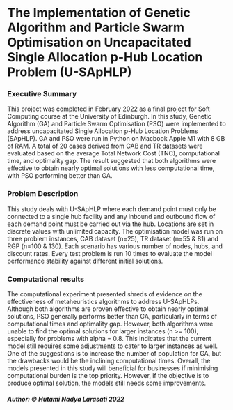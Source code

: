 # The Implementation of Genetic Algorithm and Particle Swarm Optimisation on Uncapacitated Single Allocation p-Hub Location Problem (U-SApHLP)

### Executive Summary
This project was completed in February 2022 as a final project for Soft Computing course at the University of Edinburgh. In this study, Genetic Algorithm (GA) and Particle Swarm Optimisation (PSO) were implemented to address uncapacitated Single Allocation p-Hub Location Problems (SApHLP). GA and PSO were run in Python on Macbook Apple M1 with 8 GB of RAM. A total of 20 cases derived from CAB and TR datasets were evaluated based on the average Total Network Cost (TNC), computational time, and optimality gap. The result suggested that both algorithms were effective to obtain nearly optimal solutions with less computational time, with PSO performing better than GA.

### Problem Description
This study deals with U-SApHLP where each demand point must only be connected to a single hub facility and any inbound and outbound flow of each demand point must be carried out via the hub. Locations are set in discrete values with unlimited capacity. The optimisation model was run on three problem instances, CAB dataset (n=25), TR dataset (n=55 & 81) and RGP (n=100 & 130). Each scenario has various number of nodes, hubs, and discount rates. Every test problem is run 10 times to evaluate the model performance stability against different initial solutions.

### Computational results
The computational experiment presented shreds of evidence on the effectiveness of metaheuristics algorithms to address U-SApHLPs. Although both algorithms are proven effective to obtain nearly optimal solutions, PSO generally performs better than GA, particularly in terms of computational times and optimality gap. However, both algorithms were unable to find the optimal solutions for larger instances (n >= 100), especially for problems with alpha = 0.8. This indicates that the current model still requires some adjustments to cater to larger instances as well. One of the suggestions is to increase the number of population for GA, but the drawbacks would be the inclining computational times. Overall, the models presented in this study will beneficial for businesses if minimising computational burden is the top priority. However, if the objective is to produce optimal solution, the models still needs some improvements.

##### Author: © Hutami Nadya Larasati 2022
